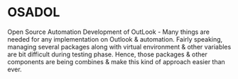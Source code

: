 # OSADOL
Open Source Automation Development of OutLook  - Many things are needed for any implementation on Outlook &amp; automation. Fairly speaking, managing several packages along with virtual environment &amp; other variables are bit difficult during testing phase. Hence, those packages &amp; other components are being combines &amp; make this kind of approach easier than ever. 
